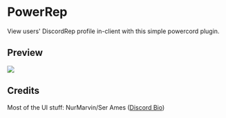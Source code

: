 # PowerRep
View users' DiscordRep profile in-client with this simple powercord plugin.

## Preview
![](https://i.pxl.blue/e1E7A1a.png)

## Credits
Most of the UI stuff: NurMarvin/Ser Ames ([Discord Bio](https://github.com/Ser-Ames/discord-bio))
